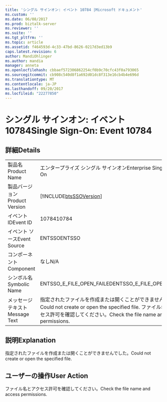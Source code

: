 ```yaml
---
title: 'シングル サインオン: イベント 10784 |Microsoft ドキュメント'
ms.custom: ''
ms.date: 06/08/2017
ms.prod: biztalk-server
ms.reviewer: ''
ms.suite: ''
ms.tgt_pltfrm: ''
ms.topic: article
ms.assetid: f464593d-4c33-47bd-8626-0217d3ed13b9
caps.latest.revision: 6
author: MandiOhlinger
ms.author: mandia
manager: anneta
ms.openlocfilehash: cbbaef572306862254cf0b9c70cfc43f0a793065
ms.sourcegitcommit: cb908c540d8f1a692d01dc8f313e16cb4b4e696d
ms.translationtype: MT
ms.contentlocale: ja-JP
ms.lasthandoff: 09/20/2017
ms.locfileid: "22277850"
---
```

# <a name="single-sign-on-event-10784"></a><span data-ttu-id="75390-102">シングル サインオン: イベント 10784</span><span class="sxs-lookup"><span data-stu-id="75390-102">Single Sign-On: Event 10784</span></span>
## <a name="details"></a><span data-ttu-id="75390-103">詳細</span><span class="sxs-lookup"><span data-stu-id="75390-103">Details</span></span>  
  
|||  
|-|-|  
|<span data-ttu-id="75390-104">製品名</span><span class="sxs-lookup"><span data-stu-id="75390-104">Product Name</span></span>|<span data-ttu-id="75390-105">エンタープライズ シングル サインオン</span><span class="sxs-lookup"><span data-stu-id="75390-105">Enterprise Single Sign-On</span></span>|  
|<span data-ttu-id="75390-106">製品バージョン</span><span class="sxs-lookup"><span data-stu-id="75390-106">Product Version</span></span>|[!INCLUDE[btsSSOVersion](../includes/btsssoversion-md.md)]|  
|<span data-ttu-id="75390-107">イベント ID</span><span class="sxs-lookup"><span data-stu-id="75390-107">Event ID</span></span>|<span data-ttu-id="75390-108">10784</span><span class="sxs-lookup"><span data-stu-id="75390-108">10784</span></span>|  
|<span data-ttu-id="75390-109">イベント ソース</span><span class="sxs-lookup"><span data-stu-id="75390-109">Event Source</span></span>|<span data-ttu-id="75390-110">ENTSSO</span><span class="sxs-lookup"><span data-stu-id="75390-110">ENTSSO</span></span>|  
|<span data-ttu-id="75390-111">コンポーネント</span><span class="sxs-lookup"><span data-stu-id="75390-111">Component</span></span>|<span data-ttu-id="75390-112">なし</span><span class="sxs-lookup"><span data-stu-id="75390-112">N/A</span></span>|  
|<span data-ttu-id="75390-113">シンボル名</span><span class="sxs-lookup"><span data-stu-id="75390-113">Symbolic Name</span></span>|<span data-ttu-id="75390-114">ENTSSO_E_FILE_OPEN_FAILED</span><span class="sxs-lookup"><span data-stu-id="75390-114">ENTSSO_E_FILE_OPEN_FAILED</span></span>|  
|<span data-ttu-id="75390-115">メッセージ テキスト</span><span class="sxs-lookup"><span data-stu-id="75390-115">Message Text</span></span>|<span data-ttu-id="75390-116">指定されたファイルを作成または開くことができませんでした。</span><span class="sxs-lookup"><span data-stu-id="75390-116">Could not create or open the specified file.</span></span> <span data-ttu-id="75390-117">ファイル名とアクセス許可を確認してください。</span><span class="sxs-lookup"><span data-stu-id="75390-117">Check the file name and access permissions.</span></span>|  
  
## <a name="explanation"></a><span data-ttu-id="75390-118">説明</span><span class="sxs-lookup"><span data-stu-id="75390-118">Explanation</span></span>  
 <span data-ttu-id="75390-119">指定されたファイルを作成または開くことができませんでした。</span><span class="sxs-lookup"><span data-stu-id="75390-119">Could not create or open the specified file.</span></span>  
  
## <a name="user-action"></a><span data-ttu-id="75390-120">ユーザーの操作</span><span class="sxs-lookup"><span data-stu-id="75390-120">User Action</span></span>  
 <span data-ttu-id="75390-121">ファイル名とアクセス許可を確認してください。</span><span class="sxs-lookup"><span data-stu-id="75390-121">Check the file name and access permissions.</span></span>